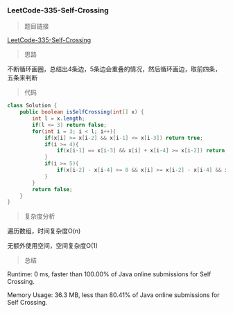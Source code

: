 ### LeetCode-335-Self-Crossing

> 题目链接

[LeetCode-335-Self-Crossing](https://leetcode.com/problems/self-crossing/)

> 思路

不断循环画圈，总结出4条边，5条边会重叠的情况，然后循环画边，取前四条，五条来判断

> 代码

```java
class Solution {
    public boolean isSelfCrossing(int[] x) {
        int l = x.length;
        if(l <= 3) return false;
        for(int i = 3; i < l; i++){
            if(x[i] >= x[i-2] && x[i-1] <= x[i-3]) return true;
            if(i >= 4){
                if(x[i-1] == x[i-3] && x[i] + x[i-4] >= x[i-2]) return true;
            }
            if(i >= 5){
                if(x[i-2] - x[i-4] >= 0 && x[i] >= x[i-2] - x[i-4] && x[i-1] >= x[i-3] - x[i-5] && x[i-1] <= x[i-3]) return true;
            }
        }
        return false;
    }
}
```

> 复杂度分析

遍历数组，时间复杂度O(n)

无额外使用空间，空间复杂度O(1)

> 总结

Runtime: 0 ms, faster than 100.00% of Java online submissions for Self Crossing.

Memory Usage: 36.3 MB, less than 80.41% of Java online submissions for Self Crossing.
